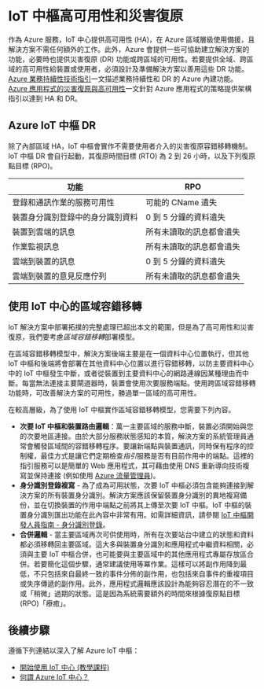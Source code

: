 <properties
 pageTitle="IoT 中樞 HA 和 DR | Microsoft Azure"
 description="描述可使用災害復原功能協助建立高可用性 IoT 解決方案的功能。"
 services="iot-hub"
 documentationCenter=""
 authors="fsautomata"
 manager="timlt"
 editor=""/>

<tags
 ms.service="iot-hub"
 ms.devlang="na"
 ms.topic="article"
 ms.tgt_pltfrm="na"
 ms.workload="na"
 ms.date="02/03/2016"
 ms.author="elioda"/>

# IoT 中樞高可用性和災害復原

作為 Azure 服務，IoT 中心提供高可用性 (HA)，在 Azure 區域層級使用備援，且解決方案不需任何額外的工作。此外，Azure 會提供一些可協助建立解決方案的功能，必要時也提供災害復原 (DR) 功能或跨區域的可用性。若要提供全域、跨區域的高可用性給裝置或使用者，必須設計及準備解決方案以善用這些 DR 功能。[Azure 業務持續性技術指引](../resiliency/resiliency-technical-guidance.md)一文描述業務持續性和 DR 的 Azure 內建功能。[Azure 應用程式的災害復原與高可用性][]一文針對 Azure 應用程式的策略提供架構指引以達到 HA 和 DR。

## Azure IoT 中樞 DR
除了內部區域 HA，IoT 中樞會實作不需要使用者介入的災害復原容錯移轉機制。IoT 中樞 DR 會自行起動，其復原時間目標 (RTO) 為 2 到 26 小時，以及下列復原點目標 (RPO)。

| 功能 | RPO |
| ------------- | --- |
| 登錄和通訊作業的服務可用性 | 可能的 CName 遺失 |
| 裝置身分識別登錄中的身分識別資料 | 0 到 5 分鐘的資料遺失 |
| 裝置到雲端的訊息 | 所有未讀取的訊息都會遺失 |
| 作業監視訊息 | 所有未讀取的訊息都會遺失 |
| 雲端到裝置的訊息 | 0 到 5 分鐘的資料遺失 |
| 雲端到裝置的意見反應佇列 | 所有未讀取的訊息都會遺失 |

## 使用 IoT 中心的區域容錯移轉

IoT 解決方案中部署拓撲的完整處理已超出本文的範圍，但是為了高可用性和災害復原，我們要考慮*區域容錯移轉*部署模型。

在區域容錯移轉模型中，解決方案後端主要是在一個資料中心位置執行，但其他 IoT 中樞和後端將會部署在其他資料中心位置以進行容錯移轉，以防主要資料中心中的 IoT 中樞發生中斷，或者從裝置到主要資料中心的網路連線因某種理由而中斷。每當無法連接主要閘道器時，裝置會使用次要服務端點。使用跨區域容錯移轉功能時，可改善解決方案的可用性，勝過單一區域的高可用性。

在較高層級，為了使用 IoT 中樞實作區域容錯移轉模型，您需要下列內容。

* **次要 IoT 中樞和裝置路由邏輯**：萬一主要區域的服務中斷，裝置必須開始與您的次要地區連接。由於大部分服務狀態感知的本質，解決方案的系統管理員通常會觸發區域間的容錯移轉程序。要讓新端點與裝置通訊，同時保有程序的控制權，最佳方式是讓它們定期檢查*指引*服務是否有目前作用中的端點。這裡的指引服務可以是簡單的 Web 應用程式，其可藉由使用 DNS 重新導向技術複寫並保持連接 (例如使用 [Azure 流量管理員][])。
* **身分識別登錄複寫** - 為了成為可用狀態，次要 IoT 中樞必須包含能夠連接到解決方案的所有裝置身分識別。解決方案應該保留裝置身分識別的異地複寫備份，並在切換裝置的作用中端點之前將其上傳至次要 IoT 中樞。IoT 中樞的裝置身分識別匯出功能在此內容中非常有用。如需詳細資訊，請參閱 [IoT 中樞開發人員指南 - 身分識別登錄][]。
* **合併邏輯** - 當主要區域再次可供使用時，所有在次要站台中建立的狀態和資料都必須移轉回主要區域。這大多與裝置身分識別和應用程式中繼資料相關，必須與主要 IoT 中樞合併，也可能要與主要區域中的其他應用程式專屬存放區合併。若要簡化這個步驟，通常建議使用等冪作業。這樣可以將副作用降到最低，不只包括來自最終一致的事件分佈的副作用，也包括來自事件的重複項目或失序傳遞的副作用。此外，應用程式邏輯應該設計為能夠容忍潛在的不一致或「稍微」過期的狀態。這是因為系統需要額外的時間來根據復原點目標 (RPO)「療癒」。

## 後續步驟

遵循下列連結以深入了解 Azure IoT 中樞：

- [開始使用 IoT 中心 (教學課程)][lnk-get-started]
- [何謂 Azure IoT 中心？][]

[Azure resiliency technical guidance]: ../resiliency/resiliency-technical-guidance.md
[Azure 應用程式的災害復原與高可用性]: ../resiliency/resiliency-disaster-recovery-high-availability-azure-applications.md
[Failsafe: Guidance for Resilient Cloud Architectures]: https://msdn.microsoft.com/library/azure/jj853352.aspx
[Azure 流量管理員]: https://azure.microsoft.com/documentation/services/traffic-manager/
[IoT 中樞開發人員指南 - 身分識別登錄]: iot-hub-devguide.md#identityregistry

[lnk-get-started]: iot-hub-csharp-csharp-getstarted.md
[何謂 Azure IoT 中心？]: iot-hub-what-is-iot-hub.md

<!---HONumber=AcomDC_0921_2016-->